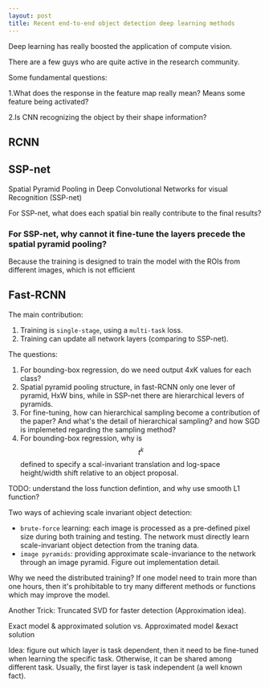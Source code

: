 ```yaml
---
layout: post
title: Recent end-to-end object detection deep learning methods
---
```


Deep learning has really boosted the application of compute vision.

There are a few guys who are quite active in the research community.

Some fundamental questions:

1.What does the response in the feature map really mean? Means some feature being activated?

2.Is CNN recognizing the object by their shape information?


## RCNN ##



## SSP-net ##
Spatial Pyramid Pooling in Deep Convolutional Networks for visual Recognition (SSP-net)

For SSP-net, what does each spatial bin really contribute to the final results?

### For SSP-net, why cannot it fine-tune the layers precede the spatial pyramid pooling? ###
Because the training is designed to train the model with the ROIs from different images, which is not efficient


## Fast-RCNN ##

The main contribution:

1. Training is `single-stage`, using a `multi-task` loss.
2. Training can update all network layers (comparing to SSP-net).

The questions:

1. For bounding-box regression, do we need output 4xK values for each class?
2. Spatial pyramid pooling structure, in fast-RCNN only one lever of pyramid, HxW bins, while in SSP-net there are hierarchical levers of pyramids.
3. For fine-tuning, how can hierarchical sampling become a contribution of the paper? And what's the detail of hierarchical sampling? and how SGD is implemeted regarding the sampling method?
4. For bounding-box regression, why is $$ t^k $$ defined to specify a scal-invariant translation and log-space height/width shift relative to an object proposal.

TODO: understand the loss function defintion, and why use smooth L1 function?

Two ways of achieving scale invariant object detection:

* `brute-force` learning: each image is processed as a pre-defined pixel size during both training and testing. The network must directly learn scale-invariant object detection from the traning data.
* `image pyramids`: providing approximate scale-invariance to the network through an image pyramid. Figure out implementation detail.

Why we need the distributed training?
If one model need to train more than one hours, then it's prohibitable to try many different methods or functions which may improve the model.

Another Trick: Truncated SVD for faster detection (Approximation idea).

Exact model & approximated solution vs. Approximated model &exact solution

Idea: figure out which layer is task dependent, then it need to be fine-tuned when learning the specific task. Otherwise, it can be shared among different task. Usually, the first layer is task independent (a well known fact).

